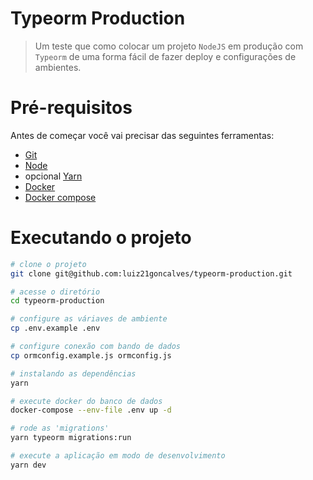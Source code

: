# Typeorm Production

> Um teste que como colocar um projeto `NodeJS` em produção com `Typeorm` de uma forma fácil de fazer deploy e configurações de ambientes.

# Pré-requisitos

Antes de começar você vai precisar das seguintes ferramentas:

- [Git](https://git-scm.com/downloads)
- [Node](https://nodejs.org/en/)
- opcional [Yarn](https://classic.yarnpkg.com/en/docs/install)
- [Docker](https://docs.docker.com/engine/install/)
- [Docker compose](https://docs.docker.com/compose/install/)

# Executando o projeto

```bash
# clone o projeto
git clone git@github.com:luiz21goncalves/typeorm-production.git

# acesse o diretório
cd typeorm-production

# configure as váriaves de ambiente
cp .env.example .env

# configure conexão com bando de dados
cp ormconfig.example.js ormconfig.js

# instalando as dependências
yarn

# execute docker do banco de dados
docker-compose --env-file .env up -d

# rode as 'migrations'
yarn typeorm migrations:run

# execute a aplicação em modo de desenvolvimento
yarn dev
```
